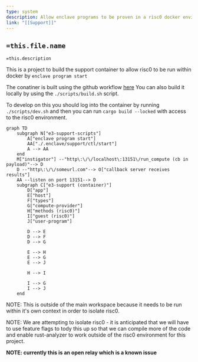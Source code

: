 ```yaml
---
type: system
description: Allow enclave programs to be proven in a risc0 docker environment
link: "[[Support]]"
---
```

## `=this.file.name`

`=this.description`

This is a project to build the support container to allow risc0 to be run within docker by `enclave program start`

The conatiner is built using the github workflow [here](../../.github/workflows/support-docker.yml)
You can also build it locally by using the `./scripts/build.sh` script.

To develop on this you should log into the container by running `./scripts/dev.sh` and then you can run `cargo build --locked` with access to the risc0 environment.

```mermaid
graph TD
    subgraph N["e3-support-scripts"]
        A["enclave program start"]
        AA["./.enclave/support/ctl/start"]
        A --> AA
    end
    M["instigator"] --"http\:\/\/localhost\:13151\/run_compute (cb in payload)"--> D
    D --"http\:\/\/someurl.com"--> O["callback server receives results"]
    AA --listen on port 13151--> D
    subgraph C["e3-support (container)"]
        D["app"]
        E["host"]
        F["types"]
        G["compute-provider"]
        H["methods (risc0)"]
        I["guest (risc0)"]
        J["user-program"]

        D --> E
        D --> F
        D --> G

        E --> H
        E --> G
        E --> J

        H --> I

        I --> G
        I --> J
    end
```

NOTE: This is outside of the main workspace because it needs to be run within it's own context in order to isolate risc0.

NOTE: We are attempting to isolate risc0 - it is anticipated that we will have to use feature flags to tody this up so that we can compile more of the code and enable rust-analyzer to work outside of the risc0 environment for this project.

**NOTE: currently this is an open relay which is a known issue**
